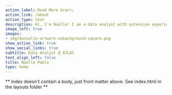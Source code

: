```yaml
---
action_label: Read More &rarr;
action_link: /about
action_type: text
description: Hi, I'm Noelle! I am a data analyst with extensive experience in R programming, data analysis, and machine learning. 
image_left: true
images:
- img/danielle-artwork-nobackground-square.png
show_action_link: true
show_social_links: true
subtitle: Data Analyst @ ATLAS
text_align_left: false
title: Noelle Pablo
type: home
---
```


** index doesn't contain a body, just front matter above.
See index.html in the layouts folder **
